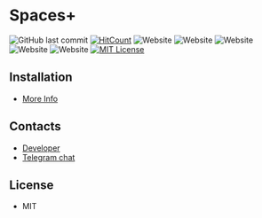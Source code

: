 # Spaces+

![GitHub last commit](https://img.shields.io/github/last-commit/spaces-dev/spaces-dev.github.io?style=flat-square)
[![HitCount](https://hits.dwyl.com/spaces-dev/spaces-dev.github.io.svg)](https://hits.dwyl.com/spaces-dev/spaces-dev.github.io)
![Website](https://img.shields.io/website?down_message=down&label=spaces.ru&style=flat-square&up_message=online&url=https%3A%2F%2Fspaces.ru)
![Website](https://img.shields.io/website?down_message=down&label=spaces.im&style=flat-square&up_message=online&url=https%3A%2F%2Fspaces.im)
![Website](https://img.shields.io/website?down_message=down&label=spac.me&style=flat-square&up_message=online&url=https%3A%2F%2Fspac.me)
![Website](https://img.shields.io/website?down_message=down&label=spcs.me&style=flat-square&up_message=online&url=https%3A%2F%2Fspcs.me)
![Website](https://img.shields.io/website?down_message=down&label=gdespaces.com&style=flat-square&up_message=online&url=https%3A%2F%2Fgdespaces.com)
[![MIT License](https://img.shields.io/apm/l/atomic-design-ui.svg?style=flat-square)](https://github.com/spaces-dev/spaces-dev.github.io/blob/master/LICENSE)

## Installation

- [More Info](https://spaces-dev.github.io/)

## Contacts

- [Developer](https://t.me/crashmax)
- [Telegram chat](https://t.me/spaces_dev "Bugs and discussion")

## License

- MIT
